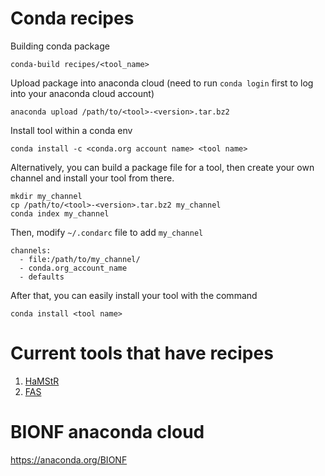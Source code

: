 # Conda recipes
Building conda package

```
conda-build recipes/<tool_name>
```

Upload package into anaconda cloud (need to run `conda login` first to log into your anaconda cloud account)
```
anaconda upload /path/to/<tool>-<version>.tar.bz2
```

Install tool within a conda env
```
conda install -c <conda.org account name> <tool name>
```

Alternatively, you can build a package file for a tool, then create your own channel and install your tool from there.
```
mkdir my_channel
cp /path/to/<tool>-<version>.tar.bz2 my_channel
conda index my_channel
```
Then, modify `~/.condarc` file to add `my_channel` 
```
channels:
  - file:/path/to/my_channel/
  - conda.org_account_name
  - defaults
```
After that, you can easily install your tool with the command
```
conda install <tool name>
```

# Current tools that have recipes
1. [HaMStR](https://github.com/BIONF/HaMStR)
2. [FAS](https://github.com/BIONF/FAS)

# BIONF anaconda cloud
https://anaconda.org/BIONF
